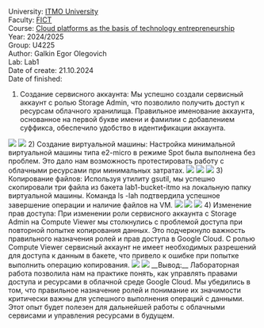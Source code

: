 University: [ITMO University](https://itmo.ru/ru/)  
Faculty: [FICT](https://fict.itmo.ru)  
Course: [Cloud platforms as the basis of technology entrepreneurship](https://)  
Year: 2024/2025  
Group: U4225  
Author: Galkin Egor Olegovich  
Lab: Lab1  
Date of create: 21.10.2024  
Date of finished:  

1) Создание сервисного аккаунта: Мы успешно создали сервисный аккаунт с ролью Storage Admin, что позволило получить доступ к ресурсам облачного хранилища. Правильное именование аккаунта, основанное на первой букве имени и фамилии с добавлением суффикса, обеспечило удобство в идентификации аккаунта.
<image src="/Снимок экрана 2024-10-21 в 21.02.40.png">
<image src="/Снимок экрана 2024-10-21 в 21.05.43.png">
2) Создание виртуальной машины: Настройка минимальной виртуальной машины типа e2-micro в режиме Spot была выполнена без проблем. Это дало нам возможность протестировать работу с облачными ресурсами при минимальных затратах.
<image src="/Снимок экрана 2024-10-21 в 21.12.36.png">
<image src="/Снимок экрана 2024-10-21 в 21.12.42.png">
<image src="/Снимок экрана 2024-10-21 в 21.14.16.png">
3) Копирование файлов: Используя утилиту gsutil, мы успешно скопировали три файла из бакета lab1-bucket-itmo на локальную папку виртуальной машины. Команда ls -lah подтвердила успешное завершение операции и наличие файлов на VM.
<image src="/Снимок экрана 2024-10-21 в 21.34.39.png">
<image src="/Снимок экрана 2024-10-21 в 22.03.08.png">
<image src="/Снимок экрана 2024-10-21 в 22.06.27.png">
4) Изменение прав доступа: При изменении роли сервисного аккаунта с Storage Admin на Compute Viewer мы столкнулись с проблемой доступа при повторной попытке копирования данных. Это подчеркнуло важность правильного назначения ролей и прав доступа в Google Cloud. С ролью Compute Viewer сервисный аккаунт не имеет необходимых разрешений для доступа к данным в бакете, что привело к ошибке при попытке выполнить операцию копирования.
<image src="/Снимок экрана 2024-10-21 в 22.06.51.png">
<image src="/Снимок экрана 2024-10-21 в 22.06.27 2.png">
__Вывод:__     
Лабораторная работа позволила нам на практике понять, как управлять правами доступа и ресурсами в облачной среде Google Cloud. Мы убедились в том, что правильное назначение ролей и понимание их значимости критически важны для успешного выполнения операций с данными. Этот опыт будет полезен для дальнейшей работы с облачными сервисами и управления ресурсами в будущем.
